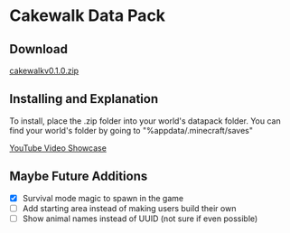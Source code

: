 # Cakewalk Data Pack

## Download
[cakewalkv0.1.0.zip](/cakewalkv0.1.0.zip)


## Installing and Explanation
To install, place the .zip folder into your world's datapack folder.
You can find your world's folder by going to "%appdata/.minecraft/saves"

[YouTube Video Showcase](https://youtu.be/cRRJJw4IAQA)


## Maybe Future Additions
- [x] Survival mode magic to spawn in the game
- [ ] Add starting area instead of making users build their own
- [ ] Show animal names instead of UUID (not sure if even possible)

